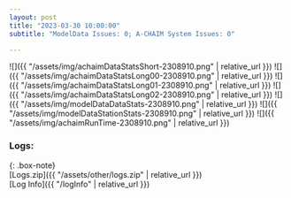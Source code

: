 ```yaml
---
layout: post
title: "2023-03-30 10:00:00"
subtitle: "ModelData Issues: 0; A-CHAIM System Issues: 0"

---
```


![]({{ "/assets/img/achaimDataStatsShort-2308910.png" | relative_url }})
![]({{ "/assets/img/achaimDataStatsLong00-2308910.png" | relative_url }})
![]({{ "/assets/img/achaimDataStatsLong01-2308910.png" | relative_url }})
![]({{ "/assets/img/achaimDataStatsLong02-2308910.png" | relative_url }})
![]({{ "/assets/img/modelDataDataStats-2308910.png" | relative_url }})
![]({{ "/assets/img/modelDataStationStats-2308910.png" | relative_url }})
![]({{ "/assets/img/achaimRunTime-2308910.png" | relative_url }})





### Logs:  
  
{: .box-note}  
[Logs.zip]({{ "/assets/other/logs.zip" | relative_url }})  
[Log Info]({{ "/logInfo" | relative_url }})  
